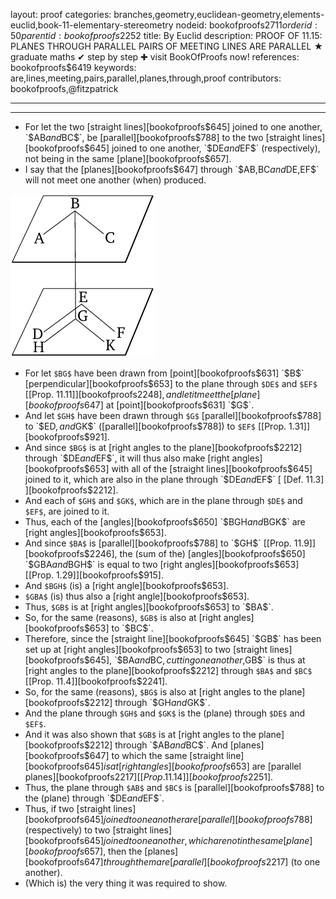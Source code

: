 layout: proof
categories: branches,geometry,euclidean-geometry,elements-euclid,book-11-elementary-stereometry
nodeid: bookofproofs$2711
orderid: 50
parentid: bookofproofs$2252
title: By Euclid
description: PROOF OF 11.15: PLANES THROUGH PARALLEL PAIRS OF MEETING LINES ARE PARALLEL &#9733; graduate maths &#10004; step by step &#10010; visit BookOfProofs now!
references: bookofproofs$6419
keywords: are,lines,meeting,pairs,parallel,planes,through,proof
contributors: bookofproofs,@fitzpatrick

---


---



* For let the two [straight lines][bookofproofs$645] joined to one another, `$AB$` and `$BC$`, be [parallel][bookofproofs$788] to the two [straight lines][bookofproofs$645] joined to one another, `$DE$` and `$EF$` (respectively), not being in the same [plane][bookofproofs$657].
* I say that the [planes][bookofproofs$647] through `$AB$`, `$BC$` and `$DE$`, `$EF$` will not meet one another (when) produced.

![fig15e](https://github.com/bookofproofs/bookofproofs.github.io/blob/main/_sources/_assets/images/euclid/Book11/fig15e.png?raw=true)

* For let `$BG$` have been drawn from [point][bookofproofs$631] `$B$` [perpendicular][bookofproofs$653] to the plane through `$DE$` and `$EF$` [[Prop. 11.11]][bookofproofs$2248], and let it meet the [plane][bookofproofs$647] at [point][bookofproofs$631] `$G$`.
* And let `$GH$` have been drawn through `$G$` [parallel][bookofproofs$788] to `$ED$`, and `$GK$` ([parallel][bookofproofs$788]) to `$EF$` [[Prop. 1.31]][bookofproofs$921].
* And since `$BG$` is at [right angles to the plane][bookofproofs$2212] through `$DE$` and `$EF$`, it will thus also make [right angles][bookofproofs$653] with all of the [straight lines][bookofproofs$645] joined to it, which are also in the plane through `$DE$` and `$EF$` [ [Def. 11.3] ][bookofproofs$2212].
* And each of `$GH$` and `$GK$`, which are in the plane through `$DE$` and `$EF$`, are joined to it.
* Thus, each of the [angles][bookofproofs$650] `$BGH$` and `$BGK$` are [right angles][bookofproofs$653].
* And since `$BA$` is [parallel][bookofproofs$788] to `$GH$` [[Prop. 11.9]][bookofproofs$2246], the (sum of the) [angles][bookofproofs$650] `$GBA$` and `$BGH$` is equal to two [right angles][bookofproofs$653] [[Prop. 1.29]][bookofproofs$915].
* And `$BGH$` (is) a [right angle][bookofproofs$653].
* `$GBA$` (is) thus also a [right angle][bookofproofs$653].
* Thus, `$GB$` is at [right angles][bookofproofs$653] to `$BA$`.
* So, for the same (reasons), `$GB$` is also at [right angles][bookofproofs$653] to `$BC$`.
* Therefore, since the [straight line][bookofproofs$645] `$GB$` has been set up at [right angles][bookofproofs$653] to two [straight lines][bookofproofs$645], `$BA$` and `$BC$`, cutting one another, `$GB$` is thus at [right angles to the plane][bookofproofs$2212] through `$BA$` and `$BC$` [[Prop. 11.4]][bookofproofs$2241].
* So, for the same (reasons), `$BG$` is also at [right angles to the plane][bookofproofs$2212] through `$GH$` and `$GK$`.
* And the plane through `$GH$` and `$GK$` is the (plane) through `$DE$` and `$EF$`.
* And it was also shown that `$GB$` is at [right angles to the plane][bookofproofs$2212] through `$AB$` and `$BC$`. And [planes][bookofproofs$647] to which the same [straight line][bookofproofs$645] is at [right angles][bookofproofs$653] are [parallel planes][bookofproofs$2217] [[Prop. 11.14]][bookofproofs$2251].
* Thus, the plane through `$AB$` and `$BC$` is [parallel][bookofproofs$788] to the (plane) through `$DE$` and `$EF$`.
* Thus, if two [straight lines][bookofproofs$645] joined to one another are [parallel][bookofproofs$788] (respectively) to two [straight lines][bookofproofs$645] joined to one another, which are not in the same [plane][bookofproofs$657], then the [planes][bookofproofs$647] through them are [parallel][bookofproofs$2217] (to one another).
* (Which is) the very thing it was required to show.
